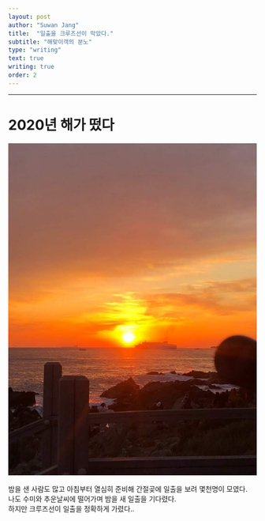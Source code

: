```yaml
---
layout: post
author: "Suwan Jang"
title:  "일출을 크루즈선이 막았다."
subtitle: "해맞이객의 분노"
type: "writing"
text: true
writing: true
order: 2
---
```


---
# 2020년 해가 떴다
<img src="./img/sun_rise.jpg" weight="30%" height="30%">

밤을 샌 사람도 많고 아침부터 열심히 준비해 간절곶에 일출을 보려 몇천명이 모였다.  
나도 수미와 추운날씨에 떨어가며 밤을 새 일출을 기다렸다.  
하지만 크루즈선이 일출을 정확하게 가렸다..
